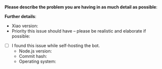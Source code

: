 **Please describe the problem you are having in as much detail as possible**:


**Further details**:

- Xiao version:
- Priority this issue should have – please be realistic and elaborate if possible:

- [ ] I found this issue while self-hosting the bot.
  - Node.js version:
  - Commit hash:
  - Operating system:
